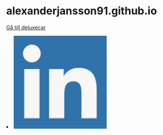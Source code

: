 # alexanderjansson91.github.io

<a href="https://alexanderjansson91.github.io/Deluxepark/">Gå till deluxecar</a>

<li><a href="https://www.linkedin.com/in/alexander-jansson-6a5645192/"> <img src="linkdin.png" alt="bild"> </a></li>
